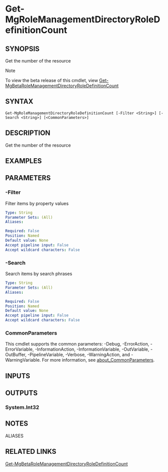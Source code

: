 ﻿---
external help file: Microsoft.Graph.Identity.Governance-help.xml
Module Name: Microsoft.Graph.Identity.Governance
online version: https://learn.microsoft.com/powershell/module/microsoft.graph.identity.governance/get-mgrolemanagementdirectoryroledefinitioncount
schema: 2.0.0
---

# Get-MgRoleManagementDirectoryRoleDefinitionCount

## SYNOPSIS
Get the number of the resource

> [!NOTE]
> To view the beta release of this cmdlet, view [Get-MgBetaRoleManagementDirectoryRoleDefinitionCount](/powershell/module/Microsoft.Graph.Beta.Identity.Governance/Get-MgBetaRoleManagementDirectoryRoleDefinitionCount?view=graph-powershell-beta)

## SYNTAX

```
Get-MgRoleManagementDirectoryRoleDefinitionCount [-Filter <String>] [-Search <String>] [<CommonParameters>]
```

## DESCRIPTION
Get the number of the resource

## EXAMPLES

## PARAMETERS

### -Filter
Filter items by property values

```yaml
Type: String
Parameter Sets: (All)
Aliases:

Required: False
Position: Named
Default value: None
Accept pipeline input: False
Accept wildcard characters: False
```

### -Search
Search items by search phrases

```yaml
Type: String
Parameter Sets: (All)
Aliases:

Required: False
Position: Named
Default value: None
Accept pipeline input: False
Accept wildcard characters: False
```

### CommonParameters
This cmdlet supports the common parameters: -Debug, -ErrorAction, -ErrorVariable, -InformationAction, -InformationVariable, -OutVariable, -OutBuffer, -PipelineVariable, -Verbose, -WarningAction, and -WarningVariable. For more information, see [about_CommonParameters](http://go.microsoft.com/fwlink/?LinkID=113216).

## INPUTS

## OUTPUTS

### System.Int32
## NOTES

ALIASES

## RELATED LINKS

[Get-MgBetaRoleManagementDirectoryRoleDefinitionCount](/powershell/module/Microsoft.Graph.Beta.Identity.Governance/Get-MgBetaRoleManagementDirectoryRoleDefinitionCount?view=graph-powershell-beta)

